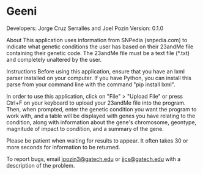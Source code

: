 # Geeni
Developers: Jorge Cruz Serrallés and Joel Pozin
Version: 0.1.0

About
This application uses information from SNPedia (snpedia.com) to indicate what genetic
conditions the user has based on their 23andMe file containing their genetic code.
The 23andMe file must be a text file (*.txt) and completely unaltered by the user.

Instructions
Before using this application, ensure that you have an lxml parser installed on
your computer. If you have Python, you can install this parse from your command
line with the command "pip install lxml".

In order to use this application, click on "File" > "Upload File" or press
Ctrl+F on your keyboard to upload your 23andMe file into the program. Then,
when prompted, enter the genetic condition you want the program to work with,
and a table will be displayed with genes you have relating to the condition, along
with information about the gene's chromosome, geontype, magnitude of impact to
condition, and a summary of the gene.

Please be patient when waiting for results to appear. It often takes 30 or more
seconds for information to be returned.

To report bugs, email jpozin3@gatech.edu or jjcs@gatech.edu with a description of
the problem.
